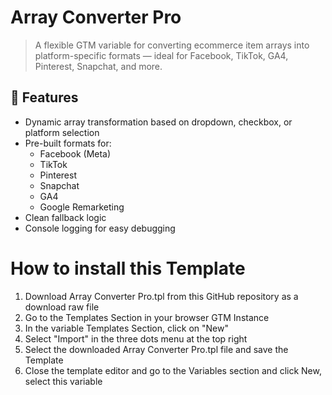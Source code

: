 # Array Converter Pro

> A flexible GTM variable for converting ecommerce item arrays into platform-specific formats — ideal for Facebook, TikTok, GA4, Pinterest, Snapchat, and more.

## 🔧 Features

- Dynamic array transformation based on dropdown, checkbox, or platform selection
- Pre-built formats for:
  - Facebook (Meta)
  - TikTok
  - Pinterest
  - Snapchat
  - GA4
  - Google Remarketing
- Clean fallback logic
- Console logging for easy debugging

# How to install this Template

1. Download Array Converter Pro.tpl from this GitHub repository as a download raw file
2. Go to the Templates Section in your browser GTM Instance
3. In the variable Templates Section, click on "New"
4. Select "Import" in the three dots menu at the top right
5. Select the downloaded Array Converter Pro.tpl file and save the Template
6. Close the template editor and go to the Variables section and click New, select this variable
